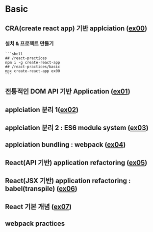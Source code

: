 # Basic

## CRA(create react app) 기반 applciation ([ex00](ex00))

### 설치 & 프로젝트 만들기
    ```shell
    ## /react-practices
    npm i -g create-react-app
    ## /react-practices/basic
    npx create-react-app ex00
    ```


## 전통적인 DOM API 기반 Application ([ex01](ex01))

## applciation 분리 1([ex02](ex02))

## applciation 분리 2 : ES6 module system ([ex03](ex03))

## applciation bundling : webpack ([ex04](ex04))

## React(API 기반) application refactoring ([ex05](ex05))

## React(JSX 기반) application refactoring : babel(transpile) ([ex06](ex06))

## React 기본 개념 ([ex07](ex08))


## webpack practices